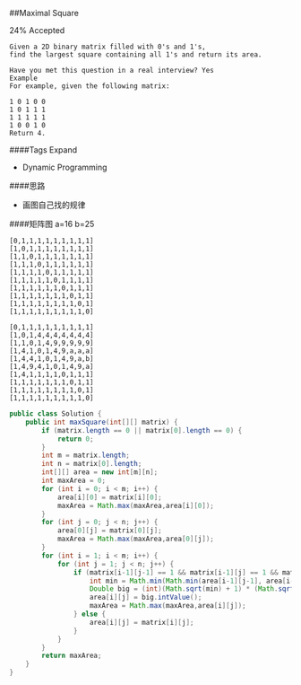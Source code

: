 ##Maximal Square

24% Accepted

    Given a 2D binary matrix filled with 0's and 1's,
    find the largest square containing all 1's and return its area.

    Have you met this question in a real interview? Yes
    Example
    For example, given the following matrix:

    1 0 1 0 0
    1 0 1 1 1
    1 1 1 1 1
    1 0 0 1 0
    Return 4.

####Tags Expand
- Dynamic Programming

####思路
- 画图自己找的规律

####矩阵图
a=16 b=25

    [0,1,1,1,1,1,1,1,1,1]
    [1,0,1,1,1,1,1,1,1,1]
    [1,1,0,1,1,1,1,1,1,1]
    [1,1,1,0,1,1,1,1,1,1]
    [1,1,1,1,0,1,1,1,1,1]
    [1,1,1,1,1,0,1,1,1,1]
    [1,1,1,1,1,1,0,1,1,1]
    [1,1,1,1,1,1,1,0,1,1]
    [1,1,1,1,1,1,1,1,0,1]
    [1,1,1,1,1,1,1,1,1,0]

    [0,1,1,1,1,1,1,1,1,1]
    [1,0,1,4,4,4,4,4,4,4]
    [1,1,0,1,4,9,9,9,9,9]
    [1,4,1,0,1,4,9,a,a,a]
    [1,4,4,1,0,1,4,9,a,b]
    [1,4,9,4,1,0,1,4,9,a]
    [1,4,1,1,1,1,0,1,1,1]
    [1,1,1,1,1,1,1,0,1,1]
    [1,1,1,1,1,1,1,1,0,1]
    [1,1,1,1,1,1,1,1,1,0]

```java
public class Solution {
    public int maxSquare(int[][] matrix) {
        if (matrix.length == 0 || matrix[0].length == 0) {
            return 0;
        }
        int m = matrix.length;
        int n = matrix[0].length;
        int[][] area = new int[m][n];
        int maxArea = 0;
        for (int i = 0; i < m; i++) {
            area[i][0] = matrix[i][0];
            maxArea = Math.max(maxArea,area[i][0]);
        }
        for (int j = 0; j < n; j++) {
            area[0][j] = matrix[0][j];
            maxArea = Math.max(maxArea,area[0][j]);
        }
        for (int i = 1; i < m; i++) {
            for (int j = 1; j < n; j++) {
                if (matrix[i-1][j-1] == 1 && matrix[i-1][j] == 1 && matrix[i][j-1] == 1 && matrix[i][j] == 1) {
                    int min = Math.min(Math.min(area[i-1][j-1], area[i-1][j]), area[i][j-1]);
                    Double big = (int)(Math.sqrt(min) + 1) * (Math.sqrt(min) + 1);
                    area[i][j] = big.intValue();
                    maxArea = Math.max(maxArea,area[i][j]);
                } else {
                    area[i][j] = matrix[i][j];
                }
            }
        }
        return maxArea;
    }
}

```
